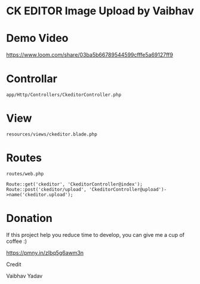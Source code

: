 # CK EDITOR Image Upload by Vaibhav

# Demo Video

https://www.loom.com/share/03ba5b66789544599cfffe5a69127ff9

# Controllar  

```
app/Http/Controllers/CkeditorController.php
```

# View
```
resources/views/ckeditor.blade.php
```
# Routes 

```
routes/web.php

Route::get('ckeditor', 'CkeditorController@index');
Route::post('ckeditor/upload', 'CkeditorController@upload')->name('ckeditor.upload');
```




# Donation


If this project help you reduce time to develop, you can give me a cup of coffee :)

https://pmny.in/zIbq5g6awm3n

Credit 

Vaibhav Yadav
